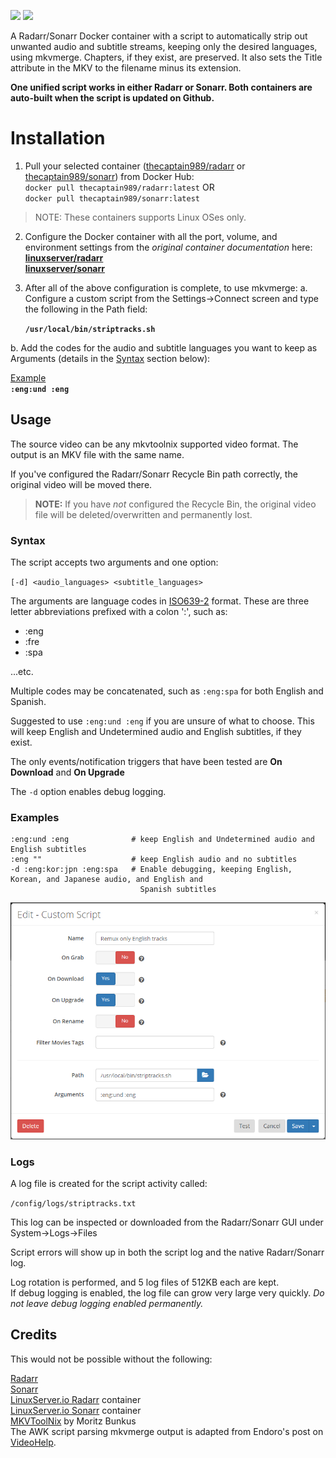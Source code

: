 [![](https://images.microbadger.com/badges/image/thecaptain989/radarr.svg)](https://microbadger.com/images/thecaptain989/radarr "Get your own image badge on microbadger.com")
[![](https://images.microbadger.com/badges/version/thecaptain989/radarr.svg)](https://microbadger.com/images/thecaptain989/radarr "Get your own version badge on microbadger.com")

A Radarr/Sonarr Docker container with a script to automatically strip out unwanted audio and subtitle streams, keeping only the desired languages, using mkvmerge. Chapters, if they exist, are preserved. It also sets the Title attribute in the MKV to the filename minus its extension.

**One unified script works in either Radarr or Sonarr.  Both containers are auto-built when the script is updated on Github.**

# Installation
1. Pull your selected container ([thecaptain989/radarr](https://hub.docker.com/r/thecaptain989/radarr "TheCaptain989's Radarr container") or [thecaptain989/sonarr](https://hub.docker.com/r/thecaptain989/sonarr "TheCaptain989's Sonarr container")) from Docker Hub:  
  `docker pull thecaptain989/radarr:latest`   OR  
  `docker pull thecaptain989/sonarr:latest`

>NOTE: These containers supports Linux OSes only.

2. Configure the Docker container with all the port, volume, and environment settings from the *original container documentation* here:  
   **[linuxserver/radarr](https://hub.docker.com/r/linuxserver/radarr "Docker container")**  
   **[linuxserver/sonarr](https://hub.docker.com/r/linuxserver/sonarr "Docker container")**

3. After all of the above configuration is complete, to use mkvmerge:
  a. Configure a custom script from the Settings->Connect screen and type the following in the Path field:

   **`/usr/local/bin/striptracks.sh`**

  b. Add the codes for the audio and subtitle languages you want to keep as Arguments (details in the [Syntax](./README.md#syntax) section below):

   <ins>Example</ins>  
   **`:eng:und :eng`**

## Usage

The source video can be any mkvtoolnix supported video format. The output is an MKV file with the same name.

If you've configured the Radarr/Sonarr Recycle Bin path correctly, the original video will be moved there.  
>**NOTE:** If you have *not* configured the Recycle Bin, the original video file will be deleted/overwritten and permanently lost.

### Syntax

The script accepts two arguments and one option:

`[-d] <audio_languages> <subtitle_languages>`

The arguments are language codes in [ISO639-2](https://en.wikipedia.org/wiki/List_of_ISO_639-2_codes "List of ISO 639-2 codes") format. These are three letter abbreviations prefixed with a colon ':', such as:

* :eng
* :fre
* :spa

...etc.  

Multiple codes may be concatenated, such as `:eng:spa` for both English and Spanish.  

Suggested to use `:eng:und :eng` if you are unsure of what to choose. This will keep English and Undetermined audio and English subtitles, if they exist.

The only events/notification triggers that have been tested are **On Download** and **On Upgrade**

The `-d` option enables debug logging.

### Examples
    :eng:und :eng              # keep English and Undetermined audio and English subtitles
    :eng ""                    # keep English audio and no subtitles
    -d :eng:kor:jpn :eng:spa   # Enable debugging, keeping English, Korean, and Japanese audio, and English and 
                                 Spanish subtitles

![striptracks](https://raw.githubusercontent.com/TheCaptain989/radarr-striptracks/master/images/striptracks.png "Radarr/Sonarr custom script settings")

### Logs
A log file is created for the script activity called:

`/config/logs/striptracks.txt`

This log can be inspected or downloaded from the Radarr/Sonarr GUI under System->Logs->Files

Script errors will show up in both the script log and the native Radarr/Sonarr log.

Log rotation is performed, and 5 log files of 512KB each are kept.  
If debug logging is enabled, the log file can grow very large very quickly.  *Do not leave debug logging enabled permanently.*

## Credits

This would not be possible without the following:

[Radarr](http://radarr.video/ "Radarr homepage")  
[Sonarr](http://sonarr.tv/ "Sonarr homepage")  
[LinuxServer.io Radarr](https://hub.docker.com/r/linuxserver/radarr "Docker container") container  
[LinuxServer.io Sonarr](https://hub.docker.com/r/linuxserver/sonarr "Docker container") container  
[MKVToolNix](https://mkvtoolnix.download/ "MKVToolNix homepage") by Moritz Bunkus  
The AWK script parsing mkvmerge output is adapted from Endoro's post on [VideoHelp](https://forum.videohelp.com/threads/343271-BULK-remove-non-English-tracks-from-MKV-container#post2292889).
